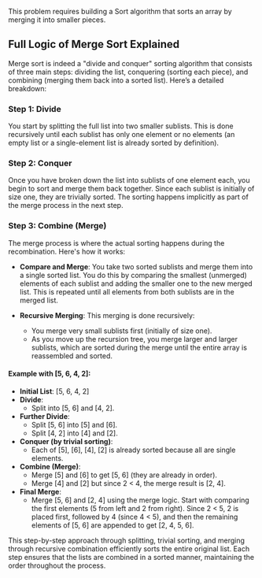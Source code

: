 This problem requires building a Sort algorithm that sorts an array by merging it into smaller pieces.

## Full Logic of Merge Sort Explained

Merge sort is indeed a "divide and conquer" sorting algorithm that consists of three main steps: dividing the list, conquering (sorting each piece), and combining (merging them back into a sorted list). Here’s a detailed breakdown:

### Step 1: Divide
You start by splitting the full list into two smaller sublists. This is done recursively until each sublist has only one element or no elements (an empty list or a single-element list is already sorted by definition).

### Step 2: Conquer
Once you have broken down the list into sublists of one element each, you begin to sort and merge them back together. Since each sublist is initially of size one, they are trivially sorted. The sorting happens implicitly as part of the merge process in the next step.

### Step 3: Combine (Merge)
The merge process is where the actual sorting happens during the recombination. Here's how it works:

- **Compare and Merge**: You take two sorted sublists and merge them into a single sorted list. You do this by comparing the smallest (unmerged) elements of each sublist and adding the smaller one to the new merged list. This is repeated until all elements from both sublists are in the merged list.

- **Recursive Merging**: This merging is done recursively:
  - You merge very small sublists first (initially of size one).
  - As you move up the recursion tree, you merge larger and larger sublists, which are sorted during the merge until the entire array is reassembled and sorted.

#### Example with [5, 6, 4, 2]:
- **Initial List**: [5, 6, 4, 2]
- **Divide**:
  - Split into [5, 6] and [4, 2].
- **Further Divide**:
  - Split [5, 6] into [5] and [6].
  - Split [4, 2] into [4] and [2].
- **Conquer (by trivial sorting)**:
  - Each of [5], [6], [4], [2] is already sorted because all are single elements.
- **Combine (Merge)**:
  - Merge [5] and [6] to get [5, 6] (they are already in order).
  - Merge [4] and [2] but since 2 < 4, the merge result is [2, 4].
- **Final Merge**:
  - Merge [5, 6] and [2, 4] using the merge logic. Start with comparing the first elements (5 from left and 2 from right). Since 2 < 5, 2 is placed first, followed by 4 (since 4 < 5), and then the remaining elements of [5, 6] are appended to get [2, 4, 5, 6].

This step-by-step approach through splitting, trivial sorting, and merging through recursive combination efficiently sorts the entire original list. Each step ensures that the lists are combined in a sorted manner, maintaining the order throughout the process.

